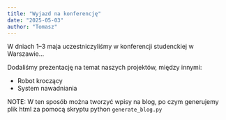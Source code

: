 ```yaml
---
title: "Wyjazd na konferencję"
date: "2025-05-03"
author: "Tomasz"
---
```


W dniach 1–3 maja uczestniczyliśmy w konferencji studenckiej w Warszawie...

Dodaliśmy prezentację na temat naszych projektów, między innymi:
- Robot kroczący
- System nawadniania


NOTE:
W ten sposób można tworzyć wpisy na blog, po czym generujemy plik html za pomocą skryptu python ``generate_blog.py``